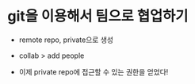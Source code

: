 # git을 이용해서 팀으로 협업하기

- remote repo, private으로 생성

- collab \> add people

- 이제 private repo에 접근할 수 있는 권한을 얻었다!